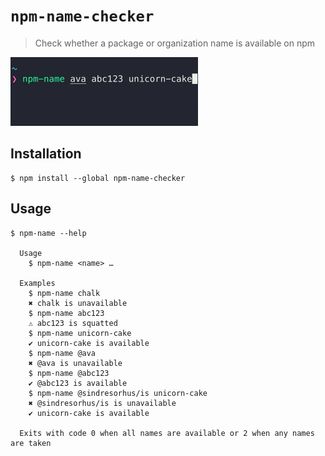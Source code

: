 # `npm-name-checker`

> Check whether a package or organization name is available on npm

<img src="screenshot.gif" width="300">

## Installation

```
$ npm install --global npm-name-checker
```

## Usage

```
$ npm-name --help

  Usage
    $ npm-name <name> …

  Examples
    $ npm-name chalk
    ✖ chalk is unavailable
    $ npm-name abc123
    ⚠ abc123 is squatted
    $ npm-name unicorn-cake
    ✔ unicorn-cake is available
    $ npm-name @ava
    ✖ @ava is unavailable
    $ npm-name @abc123
    ✔ @abc123 is available
    $ npm-name @sindresorhus/is unicorn-cake
    ✖ @sindresorhus/is is unavailable
    ✔ unicorn-cake is available

  Exits with code 0 when all names are available or 2 when any names are taken
```

